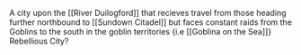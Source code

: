 A city upon the [[River Duilogford]] that recieves travel from those heading further northbound to [[Sundown Citadel]] but faces constant raids from the Goblins to the south in the goblin territories {i.e [[Goblina on the Sea]]}
Rebellious City?
